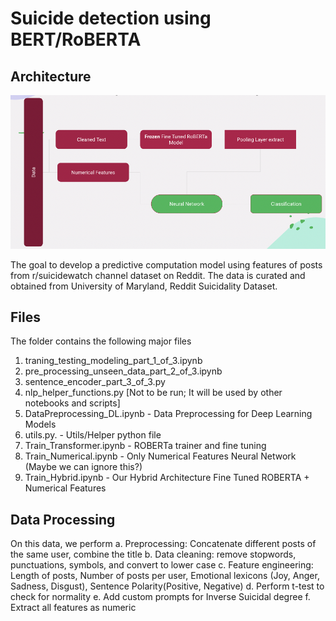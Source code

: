 # Suicide detection using BERT/RoBERTA

## Architecture

![architecture](bert_architecture.png)

The goal to develop a predictive computation model using features of posts from r/suicidewatch channel dataset on Reddit.
The data is curated and obtained from University of Maryland, Reddit Suicidality Dataset.

## Files
The folder contains the following major files 
1. traning_testing_modeling_part_1_of_3.ipynb 
2. pre_processing_unseen_data_part_2_of_3.ipynb 
3. sentence_encoder_part_3_of_3.py 
4. nlp_helper_functions.py [Not to be run; It will be used by other notebooks and scripts] 
5. DataPreprocessing_DL.ipynb - Data Preprocessing for Deep Learning Models 
6. utils.py. - Utils/Helper python file 
7. Train_Transformer.ipynb - ROBERTa trainer and fine tuning 
8. Train_Numerical.ipynb - Only Numerical Features Neural Network (Maybe we can ignore this?) 
9. Train_Hybrid.ipynb - Our Hybrid Architecture Fine Tuned ROBERTA + Numerical Features

## Data Processing
On this data, we perform 
a. Preprocessing: Concatenate different posts of the same user, combine the title
b. Data cleaning: remove stopwords, punctuations, symbols, and convert to lower case
c. Feature engineering: Length of posts, Number of posts per user, Emotional lexicons (Joy, Anger, Sadness, Disgust), Sentence Polarity(Positive, Negative)
d. Perform t-test to check for normality
e. Add custom prompts for Inverse Suicidal degree
f. Extract all features as numeric
